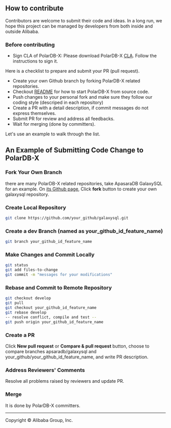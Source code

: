 ## How to contribute

Contributors are welcome to submit their code and ideas. In a long run, we hope this project can be managed by developers from both inside and outside Alibaba. 

### Before contributing

* Sign CLA of PolarDB-X:
Please download PolarDB-X [CLA](https://gist.github.com/alibaba-oss/151a13b0a72e44ba471119c7eb737d74). Follow the instructions to sign it. 

Here is a checklist to prepare and submit your PR (pull request). 

* Create your own Github branch by forking PolarDB-X related repositories.
* Checkout [README](README.md) for how to start PolarDB-X from source code.
* Push changes to your personal fork and make sure they follow our coding style (descriped in each repository)
* Create a PR with a detail description, if commit messages do not express themselves.
* Submit PR for review and address all feedbacks.
* Wait for merging (done by committers).

Let's use an example to walk through the list. 

## An Example of Submitting Code Change to PolarDB-X

### Fork Your Own Branch

there are many PolarDB-X related repositories, take ApasaraDB GalaxySQL for an example. On [its Github page](https://github.com/apsaradb/galaxysql), Click **fork** button to create your own galaxysql repository.

### Create Local Repository 
```bash
git clone https://github.com/your_github/galaxysql.git
```
### Create a dev Branch (named as your_github_id_feature_name)
```bash
git branch your_github_id_feature_name
```
### Make Changes and Commit Locally
```bash
git status
git add files-to-change
git commit -m "messages for your modifications"
```

### Rebase and Commit to Remote Repository
```bash
git checkout develop
git pull
git checkout your_github_id_feature_name
git rebase develop
-- resolve conflict, compile and test --
git push origin your_github_id_feature_name
```

### Create a PR 
Click **New pull request** or **Compare & pull  request** button, choose to compare branches apsaradb/galaxysql and your_github/your_github_id_feature_name, and write PR description.

### Address Reviewers' Comments
Resolve all problems raised by reviewers and update PR.

### Merge
It is done by PolarDB-X committers. 
___

Copyright © Alibaba Group, Inc.